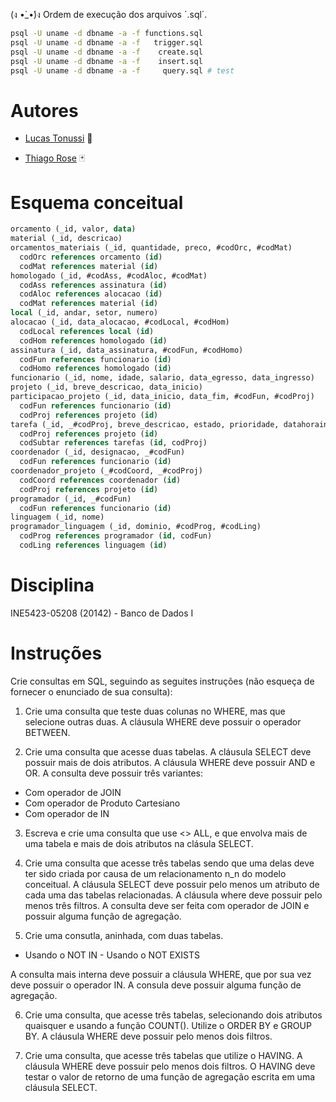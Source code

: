 (ง •̀_•́)ง Ordem de execução dos arquivos ´.sql´.

```sh
psql -U uname -d dbname -a -f functions.sql
psql -U uname -d dbname -a -f   trigger.sql
psql -U uname -d dbname -a -f    create.sql
psql -U uname -d dbname -a -f    insert.sql
psql -U uname -d dbname -a -f     query.sql # test
```

# Autores

- [Lucas Tonussi](https://github.com/tonussi/) :rocket:

- [Thiago Rose](https://github.com/thisenrose/) :black_joker:

# Esquema conceitual

```sql
orcamento (_id, valor, data)
material (_id, descricao)
orcamentos_materiais (_id, quantidade, preco, #codOrc, #codMat)
  codOrc references orcamento (id)
  codMat references material (id)
homologado (_id, #codAss, #codAloc, #codMat)
  codAss references assinatura (id)
  codAloc references alocacao (id)
  codMat references material (id)
local (_id, andar, setor, numero)
alocacao (_id, data_alocacao, #codLocal, #codHom)
  codLocal references local (id)
  codHom references homologado (id)
assinatura (_id, data_assinatura, #codFun, #codHomo)
  codFun references funcionario (id)
  codHomo references homologado (id)
funcionario (_id, nome, idade, salario, data_egresso, data_ingresso)
projeto (_id, breve_descricao, data_inicio)
participacao_projeto (_id, data_inicio, data_fim, #codFun, #codProj)
  codFun references funcionario (id)
  codProj references projeto (id)
tarefa (_id, _#codProj, breve_descricao, estado, prioridade, datahorainicial, datahorafinal, #codSubtar)
  codProj references projeto (id)
  codSubtar references tarefas (id, codProj)
coordenador (_id, designacao, _#codFun)
  codFun references funcionario (id)
coordenador_projeto (_#codCoord, _#codProj)
  codCoord references coordenador (id)
  codProj references projeto (id)
programador (_id, _#codFun)
  codFun references funcionario (id)
linguagem (_id, nome)
programador_linguagem (_id, dominio, #codProg, #codLing)
  codProg references programador (id, codFun)
  codLing references linguagem (id)
```

# Disciplina

INE5423-05208 (20142) - Banco de Dados I

# Instruções

Crie consultas em SQL, seguindo as seguites instruções (não esqueça de fornecer
o enunciado de sua consulta):

1. Crie uma consulta que teste duas colunas no WHERE, mas que selecione outras
duas. A cláusula WHERE deve possuir o operador BETWEEN.

2. Crie uma consulta que acesse duas tabelas. A cláusula SELECT deve possuir
mais de dois atributos. A cláusula WHERE deve possuir AND e OR. A consulta deve
possuir três variantes:

- Com operador de JOIN
- Com operador de Produto Cartesiano
- Com operador de IN

3. Escreva e crie uma consulta que use <> ALL, e que envolva mais de uma tabela
e mais de dois atributos na clásula SELECT.

4. Crie uma consulta que acesse três tabelas sendo que uma delas deve ter sido
criada por causa de um relacionamento n_n do modelo conceitual. A cláusula
SELECT deve possuir pelo menos um atributo de cada uma das tabelas relacionadas.
A cláusula where deve possuir pelo menos três filtros. A consulta deve ser feita
com operador de JOIN e possuir alguma função de agregação.

5. Crie uma consutla, aninhada, com duas tabelas.

- Usando o NOT IN - Usando o NOT EXISTS

A consulta mais interna deve possuir a cláusula WHERE, que por sua vez deve
possuir o operador IN. A consula deve possuir alguma função de agregação.

6. Crie uma consulta, que acesse três tabelas, selecionando dois atributos
quaisquer e usando a função COUNT(). Utilize o ORDER BY e GROUP BY. A cláusula
WHERE deve possuir pelo menos dois filtros.

7. Crie uma consulta, que acesse três tabelas que utilize o HAVING. A cláusula
WHERE deve possuir pelo menos dois filtros. O HAVING deve testar o valor de
retorno de uma função de agregação escrita em uma cláusula SELECT.
